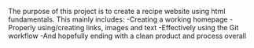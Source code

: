 The purpose of this project is to create a recipe website using html fundamentals. 
This mainly includes:
-Creating a working homepage
-Properly using/creating links, images and text
-Effectively using the Git workflow
-And hopefully ending with a clean product and process overall
